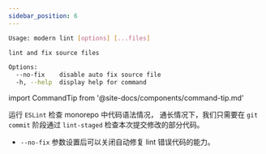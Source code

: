 ```yaml
---
sidebar_position: 6
---
```


```bash
Usage: modern lint [options] [...files]

lint and fix source files

Options:
  --no-fix    disable auto fix source file
  -h, --help  display help for command
```

import CommandTip from '@site-docs/components/command-tip.md'

<CommandTip />

运行 `ESLint` 检查 monorepo 中代码语法情况， 通长情况下，我们只需要在 `git commit` 阶段通过 `lint-staged` 检查本次提交修改的部分代码。

* `--no-fix` 参数设置后可以关闭自动修复 lint 错误代码的能力。
